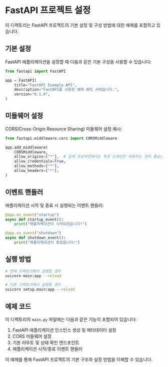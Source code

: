 # FastAPI 프로젝트 설정

이 디렉토리는 FastAPI 프로젝트의 기본 설정 및 구성 방법에 대한 예제를 포함하고 있습니다.

## 기본 설정

FastAPI 애플리케이션을 설정할 때 다음과 같은 기본 구성을 사용할 수 있습니다:

```python
from fastapi import FastAPI

app = FastAPI(
    title="FastAPI Example API",
    description="FastAPI를 사용한 예제 API 서버입니다.",
    version="0.1.0",
)
```

## 미들웨어 설정

CORS(Cross-Origin Resource Sharing) 미들웨어 설정 예시:

```python
from fastapi.middleware.cors import CORSMiddleware

app.add_middleware(
    CORSMiddleware,
    allow_origins=["*"],  # 실제 프로덕션에서는 특정 도메인만 허용하는 것이 좋습니다
    allow_credentials=True,
    allow_methods=["*"],
    allow_headers=["*"],
)
```

## 이벤트 핸들러

애플리케이션 시작 및 종료 시 실행되는 이벤트 핸들러:

```python
@app.on_event("startup")
async def startup_event():
    print("애플리케이션이 시작되었습니다!")

@app.on_event("shutdown")
async def shutdown_event():
    print("애플리케이션이 종료됩니다!")
```

## 실행 방법

```bash
# 현재 디렉토리에서 실행할 경우
uvicorn main:app --reload

# 다른 디렉토리에서 실행할 경우
uvicorn setup.main:app --reload
```

## 예제 코드

이 디렉토리의 `main.py` 파일에는 다음과 같은 기능이 포함되어 있습니다:

1. FastAPI 애플리케이션 인스턴스 생성 및 메타데이터 설정
2. CORS 미들웨어 설정
3. 기본 라우트 및 상태 확인 엔드포인트
4. 애플리케이션 시작/종료 이벤트 핸들러

이 예제를 통해 FastAPI 프로젝트의 기본 구조와 설정 방법을 이해할 수 있습니다.
